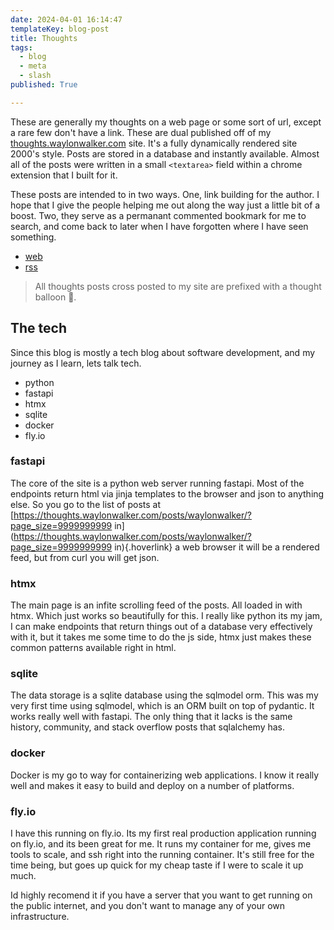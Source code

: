 ```yaml
---
date: 2024-04-01 16:14:47
templateKey: blog-post
title: Thoughts
tags:
  - blog
  - meta
  - slash
published: True

---
```


These are generally my thoughts on a web page or some sort of url, except a
rare few don't have a link.  These are dual published off of my
[thoughts.waylonwalker.com](https://thoughts.waylonwalker.com) site.  It's a
fully dynamically rendered site 2000's style.  Posts are stored in a database
and instantly available.  Almost all of the posts were written in a small
`<textarea>` field within a chrome extension that I built for it.

These posts are intended to in two ways.  One, link building for the author.  I
hope that I give the people helping me out along the way just a little bit of a
boost.  Two, they serve as a permanant commented bookmark for me to search, and
come back to later when I have forgotten where I have seen something.

* [web](https://waylonwalker.com/thoughts)
* [rss](https://waylonwalker.com/thoughts/rss.xml)

> All thoughts posts cross posted to my site are prefixed with a thought balloon 💭.

## The tech

Since this blog is mostly a tech blog about software development, and my
journey as I learn, lets talk tech.

* python
* fastapi
* htmx
* sqlite
* docker
* fly.io

### fastapi

The core of the site is a python web server running fastapi.  Most of the
endpoints return html via jinja templates to the browser and json to anything
else.  So you go to the list of posts at
[https://thoughts.waylonwalker.com/posts/waylonwalker/?page_size=9999999999 in](<https://thoughts.waylonwalker.com/posts/waylonwalker/?page_size=9999999999> in){.hoverlink}
a web browser it will be a rendered feed, but from curl you will get json.

### htmx

The main page is an infite scrolling feed of the posts.  All loaded in with
htmx.  Which just works so beautifully for this.  I really like python its my
jam, I can make endpoints that return things out of a database very effectively
with it, but it takes me some time to do the js side, htmx just makes these
common patterns available right in html.

### sqlite

The data storage is a sqlite database using the sqlmodel orm.  This was my very
first time using sqlmodel, which is an ORM built on top of pydantic.  It works
really well with fastapi.  The only thing that it lacks is the same history,
community, and stack overflow posts that sqlalchemy has.

### docker

Docker is my go to way for containerizing web applications.  I know it really
well and makes it easy to build and deploy on a number of platforms.

### fly.io

I have this running on fly.io.  Its my first real production application
running on fly.io, and its been great for me.  It runs my container for me,
gives me tools to scale, and ssh right into the running container.  It's still
free for the time being, but goes up quick for my cheap taste if I were to
scale it up much.

Id highly recomend it if you have a server that you want to get running on the
public internet, and you don't want to manage any of your own infrastructure.
